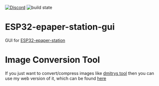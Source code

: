 [![Discord](https://img.shields.io/discord/781219798931603527.svg?label=enwi&logo=discord&logoColor=ffffff&color=7389D8&labelColor=6A7EC2)](https://discord.gg/YxVyJWX62h)
![build state](https://github.com/enwi/ESP32-epaper-station-gui/actions/workflows/build.yml/badge.svg?branch=main)

# ESP32-epaper-station-gui
GUI for [ESP32-epaper-station](https://github.com/jjwbruijn/ESP32-epaper-station)

# Image Conversion Tool
If you just want to convert/compress images like
[dmitrys tool](https://github.com/VstudioLAB/ZBS_Flasher/blob/main/custom-firmware/Wireless/Sources/Dmtry_s_original/einkTags_0001/dmitrygr-eink/imgTools/bmp2grays.c)
then you can use my web version of it, which can be found [here](https://enwi.github.io/ESP32-epaper-station-gui/)
